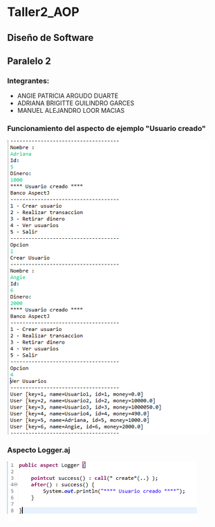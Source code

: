 # Taller2_AOP
## Diseño de Software
## Paralelo 2
### **Integrantes:**
- ANGIE PATRICIA ARGUDO DUARTE 
- ADRIANA BRIGITTE GUILINDRO GARCES
- MANUEL ALEJANDRO LOOR MACIAS

### Funcionamiento del aspecto de ejemplo "Usuario creado"
![Aspecto Usuario creado](screenshot_Parte2_UsuarioCreado.PNG)

### Aspecto Logger.aj
![Aspecto Logger.aj](screenshot_Parte2_Logger.PNG)
